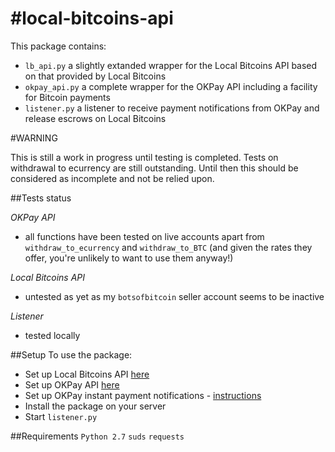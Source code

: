 #local-bitcoins-api
==================

This package contains:
- `lb_api.py` a slightly extanded wrapper for the Local Bitcoins API based on that provided by Local Bitcoins
- `okpay_api.py` a complete wrapper for the OKPay API including a facility for Bitcoin payments
- `listener.py` a listener to receive payment notifications from OKPay and release escrows on Local Bitcoins

#WARNING

This is still a work in progress until testing is completed. Tests on withdrawal to ecurrency are still outstanding.
Until then this should be considered as incomplete and not be relied upon.

##Tests status

_OKPay API_
- all functions have been tested on live accounts apart from `withdraw_to_ecurrency` and `withdraw_to_BTC` (and given the rates they offer, you're unlikely to want to use them anyway!)

_Local Bitcoins API_
- untested as yet as my `botsofbitcoin` seller account seems to be inactive

_Listener_
- tested locally

##Setup
To use the package:
- Set up Local Bitcoins API [here](https://localbitcoins.com/accounts/api/)
- Set up OKPay API [here](https://www.okpay.com/en/developers/interfaces/setup.html)
- Set up OKPay instant payment notifications - [instructions](https://www.okpay.com/en/developers/ipn/setup.html)
- Install the package on your server
- Start `listener.py`

##Requirements
`Python 2.7`
`suds`
`requests`
